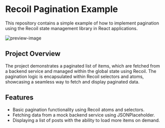 # Recoil Pagination Example

This repository contains a simple example of how to implement pagination using the Recoil state management library in React applications.

![preview-image](https://github.com/berrrycoding/my-todo/assets/147683258/5176042d-7986-44c7-b48c-a9811701c23d)

## Project Overview

The project demonstrates a paginated list of items, which are fetched from a backend service and managed within the global state using Recoil. The pagination logic is encapsulated within Recoil selectors and atoms, showcasing a seamless way to fetch and display paginated data.

## Features

- Basic pagination functionality using Recoil atoms and selectors.
- Fetching data from a mock backend service using JSONPlaceholder.
- Displaying a list of posts with the ability to load more items on demand.
